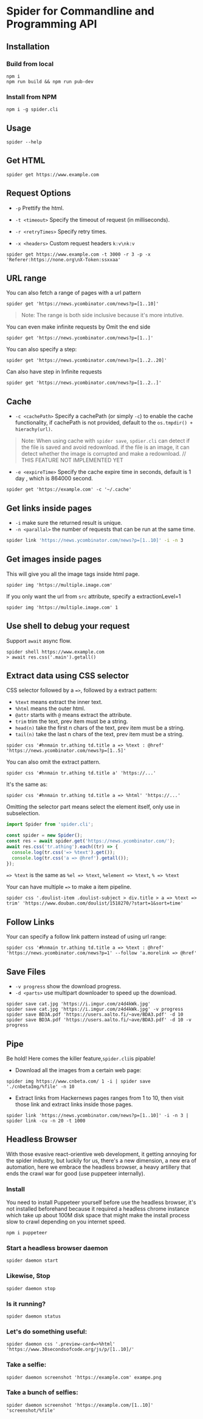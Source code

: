 # Spider for Commandline and Programming API

## Installation

### Build from local

```shell
npm i
npm run build && npm run pub-dev
```

### Install from NPM
```shell
npm i -g spider.cli
```

## Usage

```shell
spider --help
```

##  Get HTML

```shell
spider get https://www.example.com
```

## Request Options

- `-p` Prettify the html.

- `-t <timeout>` Specify the timeout of request (in milliseconds).

- `-r <retryTimes>` Specify retry times.
- `-x <headers>` Custom request headers `k:v\nk:v`
```shell
spider get https://www.example.com -t 3000 -r 3 -p -x 'Referer:https://none.org\nX-Token:ssxxaa'
```


## URL range

You can also fetch a range of pages with a url pattern

```shell
spider get 'https://news.ycombinator.com/news?p=[1..10]'
```

>  Note: The range is both side inclusive because it's more intutive.

You can even make infinite requests by Omit the end side

```shell
spider get 'https://news.ycombinator.com/news?p=[1..]'
```

You can also specify a step:

```shell
spider get 'https://news.ycombinator.com/news?p=[1..2..20]'
```

Can also have step in Infinite requests

```shell
spider get 'https://news.ycombinator.com/news?p=[1..2..]'
```

## Cache

- `-c <cachePath>` Specify a cachePath (or simply `-c`) to enable the cache functionality, if cachePath is not provided, default to the `os.tmpdir() + hierachy(url)`.
> Note: When using cache with `spider save`, `spdier.cli` can detect if the file is saved and avoid redownload. if the file is an image, it can detect whether the image is corrupted and make a redownload. // THIS FEATURE NOT IMPLEMENTED YET

- `-e <expireTime>` Specify the cache expire time in seconds, default is 1 day , which is 864000 second.

```shell
spider get 'https://example.com' -c '~/.cache' 
```

## Get links inside pages

- `-i` make sure the returned result is unique.
- `-n <parallal>` the number of requests that can be run at the same time.
```bash
spider link 'https://news.ycombinator.com/news?p=[1..10]' -i -n 3
```

## Get images inside pages

This will give you all the image tags inside html page.

```shell
spider img 'https://multiple.image.com'
```

If you only want the url from `src` attribute, specify a extractionLevel=1

```shell
spider img 'https://multiple.image.com' 1
```

## Use shell to debug your request

Support `await` async flow.
```shell
spider shell https://www.example.com
> await res.css('.main').getall()
```

## Extract data using CSS selector

CSS selector followed by a `=>`, followed by a extract pattern:

- `%text` means extract the inner text.
- `%html` means the outer html.
- `@attr` starts with `@` means extract the attribute.
- `trim` trim the text, prev item must be a string.
- `head(n)` take the first n chars of the text, prev item must be a string.
- `tail(n)` take the last n chars of the text, prev item must be a string.

```shell
spider css '#hnmain tr.athing td.title a => %text : @href' 'https://news.ycombinator.com/news?p=[1..5]'
```

You can also omit the extract pattern.

```shell
spider css '#hnmain tr.athing td.title a' 'https://...'
```

It's the same as:

```shell
spider css '#hnmain tr.athing td.title a => %html' 'https://...'
```

Omitting the selector part means select the element itself, only use in subselection.

```typescript
import Spider from 'spider.cli';

const spider = new Spider();
const res = await spider.get('https://news.ycombinator.com/');
await res.css('tr.athing').each((tr) => {
  console.log(tr.css('=> %text').get());
  console.log(tr.css('a => @href').getall());
});
```

`=> %text` is the same as `%el => %text`, `%element => %text`, `% => %text`

Your can have multiple `=>` to make a item pipeline.

```shell
spider css '.doulist-item .doulist-subject > div.title > a => %text => trim' 'https://www.douban.com/doulist/1518270/?start=1&sort=time'
```

## Follow Links

Your can specify a follow link pattern instead of using url range:

```shell
spider css '#hnmain tr.athing td.title a => %text : @href' 'https://news.ycombinator.com/news?p=1' --follow 'a.morelink => @href'
```

## Save Files

- `-v progress` show the download progress.
- `-d <parts>` use multipart downloader to speed up the download.

```
spider save cat.jpg 'https://i.imgur.com/z4d4kWk.jpg'
spider save cat.jpg 'https://i.imgur.com/z4d4kWk.jpg' -v progress
spider save BD3A.pdf 'https://users.aalto.fi/~ave/BDA3.pdf' -d 10
spider save BD3A.pdf 'https://users.aalto.fi/~ave/BDA3.pdf' -d 10 -v progress
```

## Pipe

Be hold! Here comes the killer feature,`spider.cli`is pipable!

- Download all the images from a certain web page:

```shell
spider img https://www.cnbeta.com/ 1 -i | spider save './cnbetaImg/%file' -n 10
```

- Extract links from Hackernews pages ranges from 1 to 10, then visit those link and extract links inside those pages.

```shell
spider link 'https://news.ycombinator.com/news?p=[1..10]' -i -n 3 | spider link -cu -n 20 -t 1000
```

## Headless Browser

With those evasive react-orientive web development, it getting annoying for the spider industry, but luckily for us, there's a new dimension, a new era of automation, here we embrace the headless browser, a heavy artillery that ends the crawl war for good (use puppeteer internally).

### Install
You need to install Puppeteer yourself before use the headless browser, it's not installed beforehand because it required a headless chrome instance which take up about 100M disk space that might make the install process slow to crawl depending on you internet speed.

```
npm i puppeteer
```

### Start a headless browser daemon

```shell
spider daemon start
```

### Likewise, Stop

```shell
spider daemon stop
```

### Is it running?

```shell
spider daemon status
```

### Let's do something useful:

```shell
spider daemon css '.preview-card=>%html' 'https://www.30secondsofcode.org/js/p/[1..10]/'
```

### Take a selfie:

```shell
spider daemon screenshot 'https://example.com' exampe.png
```

### Take a bunch of selfies:

```shell
spider daemon screenshot 'https://example.com/[1..10]' 'screenshot/%file'
```

